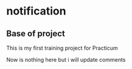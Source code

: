 # notification


## Base of project

This is my first training project for Practicum
 
Now is nothing here but i will update comments


